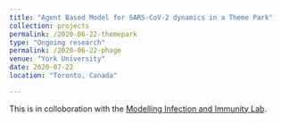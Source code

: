 ```yaml
---
title: "Agent Based Model for SARS-CoV-2 dynamics in a Theme Park"
collection: projects
permalink: /2020-06-22-themepark
type: "Ongoing research"
permalink: /2020-06-22-phage
venue: "York University"
date: 2020-07-22
location: "Toronto, Canada"

---
```

This is in colloboration with the [Modelling Infection and Immunity Lab](http://immune.math.yorku.ca/jmheffer/).
